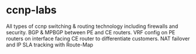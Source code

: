 # ccnp-labs
All types of ccnp switching &amp; routing technology including firewalls and security.
BGP & MPBGP between PE and CE routers.
VRF config on PE routers on interface facing CE router to differentiate customers.
NAT failover and IP SLA tracking with Route-Map
